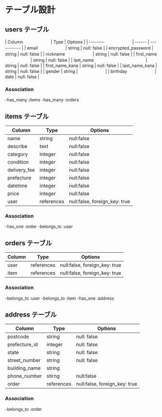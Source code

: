 # テーブル設計

## users テーブル

| Column        　　　　　　      | Type     | Options     |
| --------      　　　　　　      | ------   | ----------- |
| email         　　　　　　      | string   | null: false |
| encrypted_password            | string   | null: false |
| nickname      　　　　　　      | string   | null: false |
| first_name          　　　　　　| string   | null: false |
| last_name　　　　　　　　　　　　 | string   | null: false |
| first_name_kana               | string   | null: false |
| last_name_kana                | string   | null: false |
| gender                        | string   | 　　　　　　  |
| birthday 　　　　　　           | date     | null: false |

### Association
-has_many :items
-has_many :orders

## items テーブル

| Column             | Type       | Options     |
| ------             | ------     | ----------- |
| name               | string     | null:false  |
| describe           | text       | null:false  |
| category           | integer    | null:false  |
| condition          | integer    | null:false  |
| delivery_fee       | integer    | null:false  |
| prefecture         | integer    | null:false  |
| datetime           | integer    | null:false  |
| price              | integer    | null:false  |
| user               | references  | null:false, foreign_key: true |

### Association
-has_one :order
-belongs_to :user
  

## orders テーブル

| Column         | Type       | Options                        |
| ------         | ---------- | ------------------------------ |
| user           | references  | null:false, foreign_key: true  |
| item           | references  | null:false, foreign_key: true  |

### Association
-belongs_to :user
-belongs_to :item
-has_one :address


## address テーブル

| Column             | Type       | Options                        |
| ------             | ---------- | ------------------------------ |
| postcode           | string     | null: false |
| prefecture_id      | integer    | null: false |
| state              | string     | null: false |
| street_number      | string     | null: false |
| building_name      | string     |             |
| phone_number       | stirng     | null:false  |
| order              | references  | null:false, foreign_key: true |

### Association
-belongs_to :order
